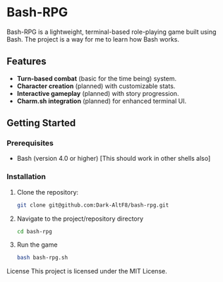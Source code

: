 # Bash-RPG

Bash-RPG is a lightweight, terminal-based role-playing game built using Bash. The project is a way for me to learn how Bash works.

## Features
- **Turn-based combat** (basic for the time being) system.
- **Character creation** (planned) with customizable stats.
- **Interactive gameplay** (planned) with story progression.
- **Charm.sh integration** (planned) for enhanced terminal UI.

## Getting Started

### Prerequisites
- Bash (version 4.0 or higher) [This should work in other shells also]

### Installation
1. Clone the repository:
   ```bash
   git clone git@github.com:Dark-AltF8/bash-rpg.git

2. Navigate to the project/repository directory
    ```bash
    cd bash-rpg

3. Run the game
    ```bash
    bash bash-rpg.sh

License
This project is licensed under the MIT License.
